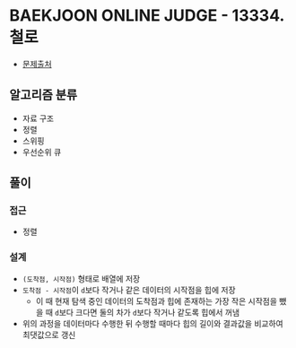 # BAEKJOON ONLINE JUDGE - 13334. 철로

- [문제출처](https://www.acmicpc.net/problem/13334 '13334. 철로')

## 알고리즘 분류

- 자료 구조
- 정렬
- 스위핑
- 우선순위 큐

## 풀이

### 접근

- 정렬

### 설계

- `(도착점, 시작점)` 형태로 배열에 저장
- `도착점 - 시작점`이 `d`보다 작거나 같은 데이터의 시작점을 힙에 저장
  - 이 때 현재 탐색 중인 데이터의 도착점과 힙에 존재하는 가장 작은 시작점을 뺐을 때 `d`보다 크다면 둘의 차가 `d`보다 작거나 같도록 힙에서 꺼냄
- 위의 과정을 데이터마다 수행한 뒤 수행할 때마다 힙의 길이와 결과값을 비교하여 최댓값으로 갱신

